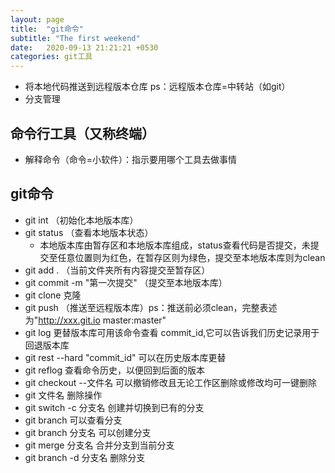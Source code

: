 ```yaml
---
layout: page
title:  "git命令"
subtitle: "The first weekend"
date:   2020-09-13 21:21:21 +0530
categories: git工具
---
```


- 将本地代码推送到远程版本仓库 ps：远程版本仓库=中转站（如git）
- 分支管理

## 命令行工具（又称终端）
   - 解释命令（命令=小软件）：指示要用哪个工具去做事情
## git命令
   - git int    （初始化本地版本库）
   - git status （查看本地版本状态）
      - 本地版本库由暂存区和本地版本库组成，status查看代码是否提交，未提交至任意位置则为红色，在暂存区则为绿色，提交至本地版本库则为clean
   - git add .  （当前文件夹所有内容提交至暂存区）
   - git commit -m "第一次提交"   （提交至本地版本库）
   - git clone 克隆 
   - git push   （推送至远程版本库）ps：推送前必须clean，完整表述为"http://xxx.git.io master:master"
   - git log 更替版本库可用该命令查看 commit_id,它可以告诉我们历史记录用于回退版本库
   - git rest --hard "commit_id" 可以在历史版本库更替
   - git reflog 查看命令历史，以便回到后面的版本 
   - git checkout --文件名    可以撤销修改且无论工作区删除或修改均可一键删除
   - git 文件名  删除操作
   - git switch -c 分支名    创建并切换到已有的分支
   - git branch   可以查看分支
   - git branch 分支名       可以创建分支
   - git merge 分支名      合并分支到当前分支
   - git branch -d 分支名  删除分支
   